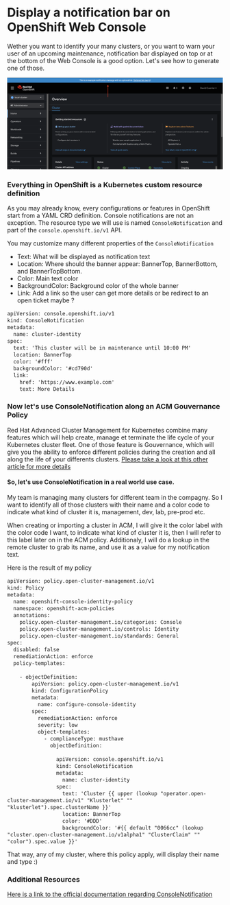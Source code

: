 # Display a notification bar on OpenShift Web Console

Wether you want to identify your many clusters, or you want to warn your user of an upcoming maintenance, notification bar displayed on top or at the bottom of the Web Console is a good option. Let's see how to generate one of those.

![Notification Example](/refs/resources/openshift-notification-example.png)

### Everything in OpenShift is a Kubernetes custom resource definition

As you may already know, every configurations or features in OpenShift start from a YAML CRD definition. Console notifications are not an exception. The resource type we will use is named `ConsoleNotification` and part of the `console.openshift.io/v1` API.

You may customize many different properties of the `ConsoleNotification`

- Text: What will be displayed as notification text
- Location: Where should the banner appear: BannerTop, BannerBottom, and BannerTopBottom.
- Color: Main text color
- BackgroundColor: Background color of the whole banner
- Link: Add a link so the user can get more details or be redirect to an open ticket maybe ?

```
apiVersion: console.openshift.io/v1
kind: ConsoleNotification
metadata:
  name: cluster-identity
spec:
  text: 'This cluster will be in maintenance until 10:00 PM'
  location: BannerTop
  color: '#fff'
  backgroundColor: '#cd790d'
  link:
    href: 'https://www.example.com'
    text: More Details
```

### Now let's use ConsoleNotification along an ACM Gouvernance Policy

Red Hat Advanced Cluster Management for Kubernetes combine many features which will help create, manage et terminate the life cycle of your Kubernetes cluster fleet. One of those feature is Gouvernance, which will give you the ability to enforce different policies during the creation and all along the life of your differents clusters. [Please take a look at this other article for more details](#none)

#### So, let's use ConsoleNotification in a real world use case.

My team is managing many clusters for different team in the compagny. So I want to identify all of those clusters with their name and a color code to indicate what kind of cluster it is, management, dev, lab, pre-prod etc.

When creating or importing a cluster in ACM, I will give it the color label with the color code I want, to indicate what kind of cluster it is, then I will refer to this label later on in the ACM policy. Additionaly, I will do a lookup in the remote cluster to grab its name, and use it as a value for my notification text.

Here is the result of my policy

```
apiVersion: policy.open-cluster-management.io/v1
kind: Policy
metadata:
  name: openshift-console-identity-policy
  namespace: openshift-acm-policies
  annotations:
    policy.open-cluster-management.io/categories: Console
    policy.open-cluster-management.io/controls: Identity
    policy.open-cluster-management.io/standards: General
spec:
  disabled: false
  remediationAction: enforce
  policy-templates:

    - objectDefinition:
        apiVersion: policy.open-cluster-management.io/v1
        kind: ConfigurationPolicy
        metadata:
          name: configure-console-identity
        spec:
          remediationAction: enforce
          severity: low
          object-templates:
            - complianceType: musthave
              objectDefinition:

                apiVersion: console.openshift.io/v1
                kind: ConsoleNotification
                metadata:
                  name: cluster-identity
                spec:
                  text: 'Cluster {{ upper (lookup "operator.open-cluster-management.io/v1" "Klusterlet" "" "klusterlet").spec.clusterName }}'
                  location: BannerTop
                  color: '#DDD'
                  backgroundColor: '#{{ default "0066cc" (lookup "cluster.open-cluster-management.io/v1alpha1" "ClusterClaim" "" "color").spec.value }}'
```

That way, any of my cluster, where this policy apply, will display their name and type :)


### Additional Resources

[Here is a link to the official documentation regarding ConsoleNotification](https://docs.openshift.com/container-platform/latest/web_console/customizing-the-web-console.html)